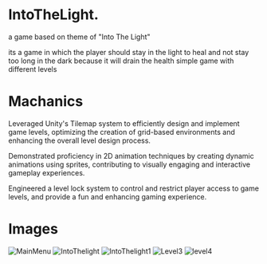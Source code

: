 # IntoTheLight.
a game based on theme of "Into The Light"

its a game in which the player should stay in the light to heal and not stay too long in the dark because it will drain the health
simple game with different levels

# Machanics
Leveraged Unity's Tilemap system to efficiently design and implement game levels, optimizing the creation of
grid-based environments and enhancing the overall level design process.

Demonstrated proficiency in 2D animation techniques by creating dynamic animations using sprites, contributing to
visually engaging and interactive gameplay experiences.

Engineered a level lock system to control and restrict player access to game levels, and provide a fun and enhancing
gaming experience.

# Images

![MainMenu](https://github.com/hareeshp007/Intothelight/assets/46471092/fb35b659-ded3-4fe3-8cf5-3f57a5e88e4a)
![IntoThelight](https://github.com/hareeshp007/Intothelight/assets/46471092/845e2b0e-034d-4fb8-a1b1-e181819e9fcb)
![IntoThelight1](https://github.com/hareeshp007/Intothelight/assets/46471092/63c84f3d-7555-4abc-a573-24b3358be0ff)
![Level3](https://github.com/hareeshp007/Intothelight/assets/46471092/4437adc6-44b2-4a12-acbf-39e5d3dd58da)
![level4](https://github.com/hareeshp007/Intothelight/assets/46471092/14e06e1f-6a34-452c-8335-2e8db87c71fd)
